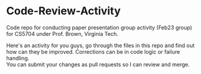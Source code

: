 # Code-Review-Activity

Code repo for conducting paper presentation group activity (Feb23 group) for CS5704 under Prof. Brown, Virginia Tech.

Here's an activity for you guys, go through the files in this repo and find out how can they be improved. Corrections can be in code logic or failure handling.  
You can submit your changes as pull requests so I can review and merge.

